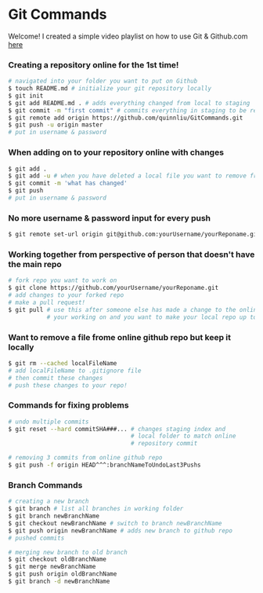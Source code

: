 # Git Commands

Welcome! I created a simple video playlist on how to use Git & 
Github.com [here](https://www.youtube.com/playlist?list=PLPXsMt57rLtgpwFBqZq4QKxrD9Hhc_8L4&action_edit=1)

### Creating a repository online for the <b>1st time</b>!
``` sh
# navigated into your folder you want to put on Github
$ touch README.md # initialize your git repository locally
$ git init
$ git add README.md . # adds everything changed from local to staging
$ git commit -m "first commit" # commits everything in staging to be ready to be pushed to Github
$ git remote add origin https://github.com/quinnliu/GitCommands.git
$ git push -u origin master
# put in username & password
```

### When adding on to your repository online with changes
``` sh
$ git add .
$ git add -u # when you have deleted a local file you want to remove from your repo
$ git commit -m 'what has changed'
$ git push 
# put in username & password
```

### No more username & password input for every push
``` sh                      
$ git remote set-url origin git@github.com:yourUsername/yourReponame.git
```

### Working together from perspective of person that doesn't have the main repo
``` sh
# fork repo you want to work on
$ git clone https://github.com/yourUsername/yourReponame.git
# add changes to your forked repo 
# make a pull request!
$ git pull # use this after someone else has made a change to the online repo 
           # your working on and you want to make your local repo up to date
```

### Want to remove a file frome online github repo but keep it locally
``` sh
$ git rm --cached localFileName
# add localFileName to .gitignore file 
# then commit these changes
# push these changes to your repo!
```

### Commands for fixing problems
``` sh
# undo multiple commits  
$ git reset --hard commitSHA###... # changes staging index and 
                                   # local folder to match online 
                                   # repository commit

# removing 3 commits from online github repo
$ git push -f origin HEAD^^^:branchNameToUndoLast3Pushs
```

### Branch Commands 
``` sh
# creating a new branch
$ git branch # list all branches in working folder  
$ git branch newBranchName  
$ git checkout newBranchName # switch to branch newBranchName
$ git push origin newBranchName # adds new branch to github repo
# pushed commits

# merging new branch to old branch
$ git checkout oldBranchName
$ git merge newBranchName 
$ git push origin oldBranchName 
$ git branch -d newBranchName 
```
